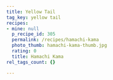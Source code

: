 ```yaml
---
title: Yellow Tail
tag_key: yellow tail
recipes:
- mine: null
  p_recipe_id: 305
  permalink: /recipes/hamachi-kama
  photo_thumb: hamachi-kama-thumb.jpg
  rating: 0
  title: Hamachi Kama
rel_tags_count: {}

---
```

